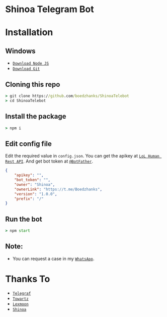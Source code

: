 # Shinoa Telegram Bot

# Installation

## Windows
* [`Download Node JS`](https://nodejs.org/en/download/)
* [`Download Git`](https://git-scm.com/download/win)


## Cloning this repo
```cmd
> git clone https://github.com/boedzhanks/ShinoaTelebot
> cd ShinoaTelebot
```

## Install the package
```cmd
> npm i
```

## Edit config file
Edit the required value in `config.json`. You can get the apikey at [`LoL Human Rest API`](http://api.lolhuman.xyz/). And get bot token at [`@BotFather`](http://t.me/BotFather).
```json
{
    "apikey": "",
    "bot_token": "",
    "owner": "Shinoa",
    "ownerLink": "https://t.me/Boedzhanks",
    "version": "1.0.0",
    "prefix": "/"
}
```

## Run the bot
```cmd
> npm start
```

## Note:
* You can request a case in my [`WhatsApp`](http://wa.me/6283807175250).

# Thanks To
* [`Telegraf`](https://github.com/telegraf/telegraf)
* [`Towartz`](https://github.com/Towartz)
* [`Lexmoon`](https://github.com/LexmoonVCT)
* [`Shinoa`](https://github.com/boedzhanks)
